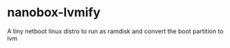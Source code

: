 # nanobox-lvmify
A tiny netboot linux distro to run as ramdisk and convert the boot partition to lvm
